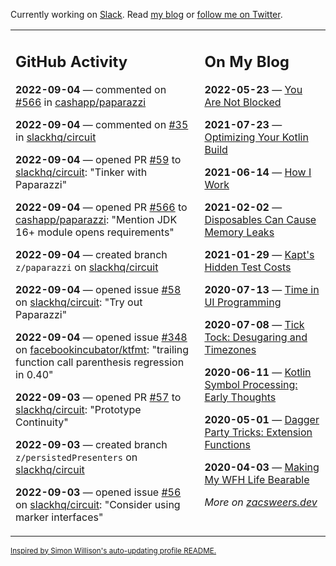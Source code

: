 Currently working on [Slack](https://slack.com/). Read [my blog](https://zacsweers.dev/) or [follow me on Twitter](https://twitter.com/ZacSweers).

<table><tr><td valign="top" width="60%">

## GitHub Activity
<!-- githubActivity starts -->
**2022-09-04** — commented on [#566](https://github.com/cashapp/paparazzi/pull/566#issuecomment-1236401852) in [cashapp/paparazzi](https://github.com/cashapp/paparazzi)

**2022-09-04** — commented on [#35](https://github.com/slackhq/circuit/issues/35#issuecomment-1236398701) in [slackhq/circuit](https://github.com/slackhq/circuit)

**2022-09-04** — opened PR [#59](https://github.com/slackhq/circuit/pull/59) to [slackhq/circuit](https://github.com/slackhq/circuit): "Tinker with Paparazzi"

**2022-09-04** — opened PR [#566](https://github.com/cashapp/paparazzi/pull/566) to [cashapp/paparazzi](https://github.com/cashapp/paparazzi): "Mention JDK 16+ module opens requirements"

**2022-09-04** — created branch `z/paparazzi` on [slackhq/circuit](https://github.com/slackhq/circuit)

**2022-09-04** — opened issue [#58](https://github.com/slackhq/circuit/issues/58) on [slackhq/circuit](https://github.com/slackhq/circuit): "Try out Paparazzi"

**2022-09-04** — opened issue [#348](https://github.com/facebookincubator/ktfmt/issues/348) on [facebookincubator/ktfmt](https://github.com/facebookincubator/ktfmt): "trailing function call parenthesis regression in 0.40"

**2022-09-03** — opened PR [#57](https://github.com/slackhq/circuit/pull/57) to [slackhq/circuit](https://github.com/slackhq/circuit): "Prototype Continuity"

**2022-09-03** — created branch `z/persistedPresenters` on [slackhq/circuit](https://github.com/slackhq/circuit)

**2022-09-03** — opened issue [#56](https://github.com/slackhq/circuit/issues/56) on [slackhq/circuit](https://github.com/slackhq/circuit): "Consider using marker interfaces"
<!-- githubActivity ends -->
</td><td valign="top" width="40%">

## On My Blog
<!-- blog starts -->
**2022-05-23** — [You Are Not Blocked](https://www.zacsweers.dev/you-are-not-blocked/)

**2021-07-23** — [Optimizing Your Kotlin Build](https://www.zacsweers.dev/optimizing-your-kotlin-build/)

**2021-06-14** — [How I Work](https://www.zacsweers.dev/how-i-work/)

**2021-02-02** — [Disposables Can Cause Memory Leaks](https://www.zacsweers.dev/disposables-can-cause-memory-leaks/)

**2021-01-29** — [Kapt's Hidden Test Costs](https://www.zacsweers.dev/kapts-hidden-test-costs/)

**2020-07-13** — [Time in UI Programming](https://www.zacsweers.dev/time-in-ui/)

**2020-07-08** — [Tick Tock: Desugaring and Timezones](https://www.zacsweers.dev/ticktock-desugaring-timezones/)

**2020-06-11** — [Kotlin Symbol Processing: Early Thoughts](https://www.zacsweers.dev/kotlin-symbol-processor-early-thoughts/)

**2020-05-01** — [Dagger Party Tricks: Extension Functions](https://www.zacsweers.dev/dagger-party-tricks-extension-functions/)

**2020-04-03** — [Making My WFH Life Bearable](https://www.zacsweers.dev/making-wfh-life-bearable/)
<!-- blog ends -->
_More on [zacsweers.dev](https://zacsweers.dev/)_
</td></tr></table>

<sub><a href="https://simonwillison.net/2020/Jul/10/self-updating-profile-readme/">Inspired by Simon Willison's auto-updating profile README.</a></sub>